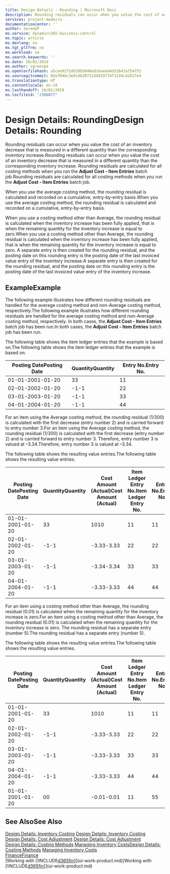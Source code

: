 ```yaml
---
title: Design Details - Rounding | Microsoft Docs
description: Rounding residuals can occur when you value the cost of an inventory decrease that is measured in a different quantity than the corresponding inventory increase. Rounding residuals are calculated for all costing methods when you run the **Adjust Cost - Item Entries** batch job.
services: project-madeira
documentationcenter: ''
author: SorenGP
ms.service: dynamics365-business-central
ms.topic: article
ms.devlang: na
ms.tgt_pltfrm: na
ms.workload: na
ms.search.keywords: ''
ms.date: 10/01/2019
ms.author: sgroespe
ms.openlocfilehash: a5cee9272d628b5046edc6aeed4d53b43a754752
ms.sourcegitcommit: 02e704bc3e01d62072144919774f1244c42827e4
ms.translationtype: HT
ms.contentlocale: en-CA
ms.lasthandoff: 10/01/2019
ms.locfileid: "2306877"
---
```

# <a name="design-details-rounding"></a><span data-ttu-id="6a7d2-104">Design Details: Rounding</span><span class="sxs-lookup"><span data-stu-id="6a7d2-104">Design Details: Rounding</span></span>
<span data-ttu-id="6a7d2-105">Rounding residuals can occur when you value the cost of an inventory decrease that is measured in a different quantity than the corresponding inventory increase.</span><span class="sxs-lookup"><span data-stu-id="6a7d2-105">Rounding residuals can occur when you value the cost of an inventory decrease that is measured in a different quantity than the corresponding inventory increase.</span></span> <span data-ttu-id="6a7d2-106">Rounding residuals are calculated for all costing methods when you run the **Adjust Cost - Item Entries** batch job.</span><span class="sxs-lookup"><span data-stu-id="6a7d2-106">Rounding residuals are calculated for all costing methods when you run the **Adjust Cost - Item Entries** batch job.</span></span>  

 <span data-ttu-id="6a7d2-107">When you use the average costing method, the rounding residual is calculated and recorded on a cumulative, entry-by-entry basis.</span><span class="sxs-lookup"><span data-stu-id="6a7d2-107">When you use the average costing method, the rounding residual is calculated and recorded on a cumulative, entry-by-entry basis.</span></span>  

 <span data-ttu-id="6a7d2-108">When you use a costing method other than Average, the rounding residual is calculated when the inventory increase has been fully applied, that is when the remaining quantity for the inventory increase is equal to zero.</span><span class="sxs-lookup"><span data-stu-id="6a7d2-108">When you use a costing method other than Average, the rounding residual is calculated when the inventory increase has been fully applied, that is when the remaining quantity for the inventory increase is equal to zero.</span></span> <span data-ttu-id="6a7d2-109">A separate entry is then created for the rounding residual, and the posting date on this rounding entry is the posting date of the last invoiced value entry of the inventory increase.</span><span class="sxs-lookup"><span data-stu-id="6a7d2-109">A separate entry is then created for the rounding residual, and the posting date on this rounding entry is the posting date of the last invoiced value entry of the inventory increase.</span></span>  

## <a name="example"></a><span data-ttu-id="6a7d2-110">Example</span><span class="sxs-lookup"><span data-stu-id="6a7d2-110">Example</span></span>  
 <span data-ttu-id="6a7d2-111">The following example illustrates how different rounding residuals are handled for the average costing method and non-Average costing method, respectively.</span><span class="sxs-lookup"><span data-stu-id="6a7d2-111">The following example illustrates how different rounding residuals are handled for the average costing method and non-Average costing method, respectively.</span></span> <span data-ttu-id="6a7d2-112">In both cases, the **Adjust Cost - Item Entries** batch job has been run.</span><span class="sxs-lookup"><span data-stu-id="6a7d2-112">In both cases, the **Adjust Cost - Item Entries** batch job has been run.</span></span>  

 <span data-ttu-id="6a7d2-113">The following table shows the item ledger entries that the example is based on.</span><span class="sxs-lookup"><span data-stu-id="6a7d2-113">The following table shows the item ledger entries that the example is based on.</span></span>  

|<span data-ttu-id="6a7d2-114">Posting Date</span><span class="sxs-lookup"><span data-stu-id="6a7d2-114">Posting Date</span></span>|<span data-ttu-id="6a7d2-115">Quantity</span><span class="sxs-lookup"><span data-stu-id="6a7d2-115">Quantity</span></span>|<span data-ttu-id="6a7d2-116">Entry No.</span><span class="sxs-lookup"><span data-stu-id="6a7d2-116">Entry No.</span></span>|  
|------------------|--------------|---------------|  
|<span data-ttu-id="6a7d2-117">01-01-20</span><span class="sxs-lookup"><span data-stu-id="6a7d2-117">01-01-20</span></span>|<span data-ttu-id="6a7d2-118">3</span><span class="sxs-lookup"><span data-stu-id="6a7d2-118">3</span></span>|<span data-ttu-id="6a7d2-119">1</span><span class="sxs-lookup"><span data-stu-id="6a7d2-119">1</span></span>|  
|<span data-ttu-id="6a7d2-120">02-01-20</span><span class="sxs-lookup"><span data-stu-id="6a7d2-120">02-01-20</span></span>|<span data-ttu-id="6a7d2-121">-1</span><span class="sxs-lookup"><span data-stu-id="6a7d2-121">-1</span></span>|<span data-ttu-id="6a7d2-122">2</span><span class="sxs-lookup"><span data-stu-id="6a7d2-122">2</span></span>|  
|<span data-ttu-id="6a7d2-123">03-01-20</span><span class="sxs-lookup"><span data-stu-id="6a7d2-123">03-01-20</span></span>|<span data-ttu-id="6a7d2-124">-1</span><span class="sxs-lookup"><span data-stu-id="6a7d2-124">-1</span></span>|<span data-ttu-id="6a7d2-125">3</span><span class="sxs-lookup"><span data-stu-id="6a7d2-125">3</span></span>|  
|<span data-ttu-id="6a7d2-126">04-01-20</span><span class="sxs-lookup"><span data-stu-id="6a7d2-126">04-01-20</span></span>|<span data-ttu-id="6a7d2-127">-1</span><span class="sxs-lookup"><span data-stu-id="6a7d2-127">-1</span></span>|<span data-ttu-id="6a7d2-128">4</span><span class="sxs-lookup"><span data-stu-id="6a7d2-128">4</span></span>|  

 <span data-ttu-id="6a7d2-129">For an item using the Average costing method, the rounding residual (1/300) is calculated with the first decrease (entry number 2) and is carried forward to entry number 3.</span><span class="sxs-lookup"><span data-stu-id="6a7d2-129">For an item using the Average costing method, the rounding residual (1/300) is calculated with the first decrease (entry number 2) and is carried forward to entry number 3.</span></span> <span data-ttu-id="6a7d2-130">Therefore, entry number 3 is valued at –3.34.</span><span class="sxs-lookup"><span data-stu-id="6a7d2-130">Therefore, entry number 3 is valued at –3.34.</span></span>  

 <span data-ttu-id="6a7d2-131">The following table shows the resulting value entries.</span><span class="sxs-lookup"><span data-stu-id="6a7d2-131">The following table shows the resulting value entries.</span></span>  

|<span data-ttu-id="6a7d2-132">Posting Date</span><span class="sxs-lookup"><span data-stu-id="6a7d2-132">Posting Date</span></span>|<span data-ttu-id="6a7d2-133">Quantity</span><span class="sxs-lookup"><span data-stu-id="6a7d2-133">Quantity</span></span>|<span data-ttu-id="6a7d2-134">Cost Amount (Actual)</span><span class="sxs-lookup"><span data-stu-id="6a7d2-134">Cost Amount (Actual)</span></span>|<span data-ttu-id="6a7d2-135">Item Ledger Entry No.</span><span class="sxs-lookup"><span data-stu-id="6a7d2-135">Item Ledger Entry No.</span></span>|<span data-ttu-id="6a7d2-136">Entry No.</span><span class="sxs-lookup"><span data-stu-id="6a7d2-136">Entry No.</span></span>|  
|------------------|--------------|----------------------------|---------------------------|---------------|  
|<span data-ttu-id="6a7d2-137">01-01-20</span><span class="sxs-lookup"><span data-stu-id="6a7d2-137">01-01-20</span></span>|<span data-ttu-id="6a7d2-138">3</span><span class="sxs-lookup"><span data-stu-id="6a7d2-138">3</span></span>|<span data-ttu-id="6a7d2-139">10</span><span class="sxs-lookup"><span data-stu-id="6a7d2-139">10</span></span>|<span data-ttu-id="6a7d2-140">1</span><span class="sxs-lookup"><span data-stu-id="6a7d2-140">1</span></span>|<span data-ttu-id="6a7d2-141">1</span><span class="sxs-lookup"><span data-stu-id="6a7d2-141">1</span></span>|  
|<span data-ttu-id="6a7d2-142">02-01-20</span><span class="sxs-lookup"><span data-stu-id="6a7d2-142">02-01-20</span></span>|<span data-ttu-id="6a7d2-143">-1</span><span class="sxs-lookup"><span data-stu-id="6a7d2-143">-1</span></span>|<span data-ttu-id="6a7d2-144">-3.33</span><span class="sxs-lookup"><span data-stu-id="6a7d2-144">-3.33</span></span>|<span data-ttu-id="6a7d2-145">2</span><span class="sxs-lookup"><span data-stu-id="6a7d2-145">2</span></span>|<span data-ttu-id="6a7d2-146">2</span><span class="sxs-lookup"><span data-stu-id="6a7d2-146">2</span></span>|  
|<span data-ttu-id="6a7d2-147">03-01-20</span><span class="sxs-lookup"><span data-stu-id="6a7d2-147">03-01-20</span></span>|<span data-ttu-id="6a7d2-148">-1</span><span class="sxs-lookup"><span data-stu-id="6a7d2-148">-1</span></span>|<span data-ttu-id="6a7d2-149">-3.34</span><span class="sxs-lookup"><span data-stu-id="6a7d2-149">-3.34</span></span>|<span data-ttu-id="6a7d2-150">3</span><span class="sxs-lookup"><span data-stu-id="6a7d2-150">3</span></span>|<span data-ttu-id="6a7d2-151">3</span><span class="sxs-lookup"><span data-stu-id="6a7d2-151">3</span></span>|  
|<span data-ttu-id="6a7d2-152">04-01-20</span><span class="sxs-lookup"><span data-stu-id="6a7d2-152">04-01-20</span></span>|<span data-ttu-id="6a7d2-153">-1</span><span class="sxs-lookup"><span data-stu-id="6a7d2-153">-1</span></span>|<span data-ttu-id="6a7d2-154">-3.33</span><span class="sxs-lookup"><span data-stu-id="6a7d2-154">-3.33</span></span>|<span data-ttu-id="6a7d2-155">4</span><span class="sxs-lookup"><span data-stu-id="6a7d2-155">4</span></span>|<span data-ttu-id="6a7d2-156">4</span><span class="sxs-lookup"><span data-stu-id="6a7d2-156">4</span></span>|  

 <span data-ttu-id="6a7d2-157">For an item using a costing method other than Average, the rounding residual (0.01) is calculated when the remaining quantity for the inventory increase is zero.</span><span class="sxs-lookup"><span data-stu-id="6a7d2-157">For an item using a costing method other than Average, the rounding residual (0.01) is calculated when the remaining quantity for the inventory increase is zero.</span></span> <span data-ttu-id="6a7d2-158">The rounding residual has a separate entry (number 5).</span><span class="sxs-lookup"><span data-stu-id="6a7d2-158">The rounding residual has a separate entry (number 5).</span></span>  

 <span data-ttu-id="6a7d2-159">The following table shows the resulting value entries.</span><span class="sxs-lookup"><span data-stu-id="6a7d2-159">The following table shows the resulting value entries.</span></span>  

|<span data-ttu-id="6a7d2-160">Posting Date</span><span class="sxs-lookup"><span data-stu-id="6a7d2-160">Posting Date</span></span>|<span data-ttu-id="6a7d2-161">Quantity</span><span class="sxs-lookup"><span data-stu-id="6a7d2-161">Quantity</span></span>|<span data-ttu-id="6a7d2-162">Cost Amount (Actual)</span><span class="sxs-lookup"><span data-stu-id="6a7d2-162">Cost Amount (Actual)</span></span>|<span data-ttu-id="6a7d2-163">Item Ledger Entry No.</span><span class="sxs-lookup"><span data-stu-id="6a7d2-163">Item Ledger Entry No.</span></span>|<span data-ttu-id="6a7d2-164">Entry No.</span><span class="sxs-lookup"><span data-stu-id="6a7d2-164">Entry No.</span></span>|  
|------------------|--------------|----------------------------|---------------------------|---------------|  
|<span data-ttu-id="6a7d2-165">01-01-20</span><span class="sxs-lookup"><span data-stu-id="6a7d2-165">01-01-20</span></span>|<span data-ttu-id="6a7d2-166">3</span><span class="sxs-lookup"><span data-stu-id="6a7d2-166">3</span></span>|<span data-ttu-id="6a7d2-167">10</span><span class="sxs-lookup"><span data-stu-id="6a7d2-167">10</span></span>|<span data-ttu-id="6a7d2-168">1</span><span class="sxs-lookup"><span data-stu-id="6a7d2-168">1</span></span>|<span data-ttu-id="6a7d2-169">1</span><span class="sxs-lookup"><span data-stu-id="6a7d2-169">1</span></span>|  
|<span data-ttu-id="6a7d2-170">02-01-20</span><span class="sxs-lookup"><span data-stu-id="6a7d2-170">02-01-20</span></span>|<span data-ttu-id="6a7d2-171">-1</span><span class="sxs-lookup"><span data-stu-id="6a7d2-171">-1</span></span>|<span data-ttu-id="6a7d2-172">-3.33</span><span class="sxs-lookup"><span data-stu-id="6a7d2-172">-3.33</span></span>|<span data-ttu-id="6a7d2-173">2</span><span class="sxs-lookup"><span data-stu-id="6a7d2-173">2</span></span>|<span data-ttu-id="6a7d2-174">2</span><span class="sxs-lookup"><span data-stu-id="6a7d2-174">2</span></span>|  
|<span data-ttu-id="6a7d2-175">03-01-20</span><span class="sxs-lookup"><span data-stu-id="6a7d2-175">03-01-20</span></span>|<span data-ttu-id="6a7d2-176">-1</span><span class="sxs-lookup"><span data-stu-id="6a7d2-176">-1</span></span>|<span data-ttu-id="6a7d2-177">-3.33</span><span class="sxs-lookup"><span data-stu-id="6a7d2-177">-3.33</span></span>|<span data-ttu-id="6a7d2-178">3</span><span class="sxs-lookup"><span data-stu-id="6a7d2-178">3</span></span>|<span data-ttu-id="6a7d2-179">3</span><span class="sxs-lookup"><span data-stu-id="6a7d2-179">3</span></span>|  
|<span data-ttu-id="6a7d2-180">04-01-20</span><span class="sxs-lookup"><span data-stu-id="6a7d2-180">04-01-20</span></span>|<span data-ttu-id="6a7d2-181">-1</span><span class="sxs-lookup"><span data-stu-id="6a7d2-181">-1</span></span>|<span data-ttu-id="6a7d2-182">-3.33</span><span class="sxs-lookup"><span data-stu-id="6a7d2-182">-3.33</span></span>|<span data-ttu-id="6a7d2-183">4</span><span class="sxs-lookup"><span data-stu-id="6a7d2-183">4</span></span>|<span data-ttu-id="6a7d2-184">4</span><span class="sxs-lookup"><span data-stu-id="6a7d2-184">4</span></span>|  
|<span data-ttu-id="6a7d2-185">01-01-20</span><span class="sxs-lookup"><span data-stu-id="6a7d2-185">01-01-20</span></span>|<span data-ttu-id="6a7d2-186">0</span><span class="sxs-lookup"><span data-stu-id="6a7d2-186">0</span></span>|<span data-ttu-id="6a7d2-187">-0.01</span><span class="sxs-lookup"><span data-stu-id="6a7d2-187">-0.01</span></span>|<span data-ttu-id="6a7d2-188">1</span><span class="sxs-lookup"><span data-stu-id="6a7d2-188">1</span></span>|<span data-ttu-id="6a7d2-189">5</span><span class="sxs-lookup"><span data-stu-id="6a7d2-189">5</span></span>|  

## <a name="see-also"></a><span data-ttu-id="6a7d2-190">See Also</span><span class="sxs-lookup"><span data-stu-id="6a7d2-190">See Also</span></span>  
 <span data-ttu-id="6a7d2-191">[Design Details: Inventory Costing](design-details-inventory-costing.md) </span><span class="sxs-lookup"><span data-stu-id="6a7d2-191">[Design Details: Inventory Costing](design-details-inventory-costing.md) </span></span>  
 <span data-ttu-id="6a7d2-192">[Design Details: Cost Adjustment](design-details-cost-adjustment.md) </span><span class="sxs-lookup"><span data-stu-id="6a7d2-192">[Design Details: Cost Adjustment](design-details-cost-adjustment.md) </span></span>  
 <span data-ttu-id="6a7d2-193">[Design Details: Costing Methods](design-details-costing-methods.md) [Managing Inventory Costs](finance-manage-inventory-costs.md)</span><span class="sxs-lookup"><span data-stu-id="6a7d2-193">[Design Details: Costing Methods](design-details-costing-methods.md) [Managing Inventory Costs](finance-manage-inventory-costs.md)</span></span>  
 [<span data-ttu-id="6a7d2-194">Finance</span><span class="sxs-lookup"><span data-stu-id="6a7d2-194">Finance</span></span>](finance.md)  
 <span data-ttu-id="6a7d2-195">[Working with [!INCLUDE[d365fin](includes/d365fin_md.md)]](ui-work-product.md)</span><span class="sxs-lookup"><span data-stu-id="6a7d2-195">[Working with [!INCLUDE[d365fin](includes/d365fin_md.md)]](ui-work-product.md)</span></span>
